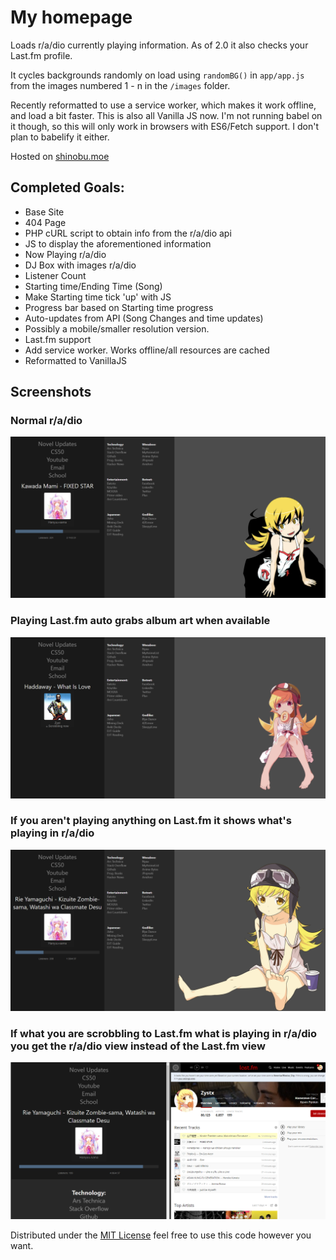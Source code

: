 # My homepage

Loads r/a/dio currently playing information. As of 2.0 it also checks your
Last.fm profile.

It cycles backgrounds randomly on load using `randomBG()` in `app/app.js` from
the images numbered 1 - n in the `/images` folder.

Recently reformatted to use a service worker, which makes it work offline, and
load a bit faster. This is also all Vanilla JS now. I'm not running babel on it
though, so this will only work in browsers with ES6/Fetch support. I don't plan
to babelify it either.

Hosted on [shinobu.moe](shinobu.moe)

## Completed Goals:

* Base Site
* 404 Page
* PHP cURL script to obtain info from the r/a/dio api
* JS to display the aforementioned information
* Now Playing r/a/dio
* DJ Box with images r/a/dio
* Listener Count
* Starting time/Ending Time (Song)
* Make Starting time tick 'up' with JS
* Progress bar based on Starting time progress
* Auto-updates from API (Song Changes and time updates)
* Possibly a mobile/smaller resolution version.
* Last.fm support
* Add service worker. Works offline/all resources are cached
* Reformatted to VanillaJS

## Screenshots

### Normal r/a/dio

![Normal r/a/dio](screenshots/radio.png)

### Playing Last.fm auto grabs album art when available

![Last.fm get album art](screenshots/last-fm.png)

### If you aren't playing anything on Last.fm it shows what's playing in r/a/dio

![No Last FM](screenshots/no-last-fm.png)

### If what you are scrobbling to Last.fm what is playing in r/a/dio you get the r/a/dio view instead of the Last.fm view

![Last.fm plus radio](screenshots/radio-plus-last-fm.png)

Distributed under the [MIT License](http://opensource.org/licenses/MIT) feel
free to use this code however you want.
